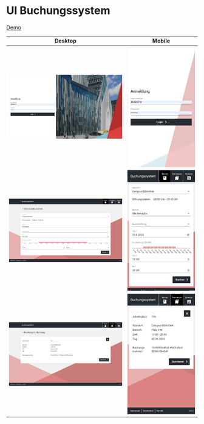 # UI Buchungssystem

[Demo](https://zwisler-a.github.io/ubl-booking/)

| Desktop        | Mobile           |
| ------------- |:-------------:|
| ![_](./docs/desktop_login.png)    | ![_](./docs/mobile_login.png)   |
| ![_](./docs/desktop_booking.png)  | ![_](./docs/mobile_booking.png) |
| ![_](./docs/desktop_booked.png)   | ![_](./docs/mobile_booked.png)  |


